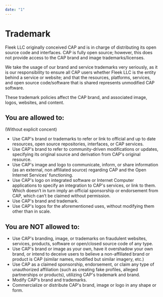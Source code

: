 ```yaml
---
date: "1"
---
```


# Trademark

Fleek LLC originally conceived CAP and is in charge of distributing its open source code and interfaces. CAP is fully open source; however, this does not provide access to the CAP brand and image trademarks/licenses.

We take the usage of our brand and service trademarks very seriously, as it is our responsibility to ensure all CAP users whether Fleek LLC is the entity behind a service or website; and that the resources, platforms, services, and open source code/software that is shared represents unmodified CAP software.

These trademark policies affect the CAP brand, and associated image, logos, websites, and content.

## You are allowed to:
(Without explicit concent)

- Use CAP's brand or trademarks to refer or link to official and up to date resources, open source repositories, interfaces, or CAP services.
- Use CAP's brand to refer to community-driven modifications or updates, specifying its original source and derivation from CAP's original resource.
- Use CAP's image and logo to communicate, inform, or share information (as an external, non affiliated source) regarding CAP and the Open Internet Services’ functioning.
- Use CAP's logo on integrated software or Internet Computer applications to specify an integration to CAP's services, or link to them. Which doesn’t in turn imply an official sponsorship or endorsement from CAP, which can’t be claimed without permission.
- Use CAP's brand and trademark.
- Use CAP's logos for the aforementioned uses, without modifying them other than in scale.

## You are NOT allowed to:

- Use CAP's branding, image, or trademarks on fraudulent websites, services, products, software or open/closed source code of any type.
- Use CAP's brand or image as your own, have it overshadow your own brand, or intend to deceive users to believe a non-affiliated brand or product is CAP (similar names, modified but similar imagery, etc.)
- Use CAP as a claimed sponsorship, endorsement, or claim any type of unauthorized affiliation (such as creating fake profiles, alleged partnerships or products), utilizing CAP's trademark and brand.
- Modify CAP's brand and trademarks.
- Commercialize or distribute CAP's brand, image or logo in any shape or form.
